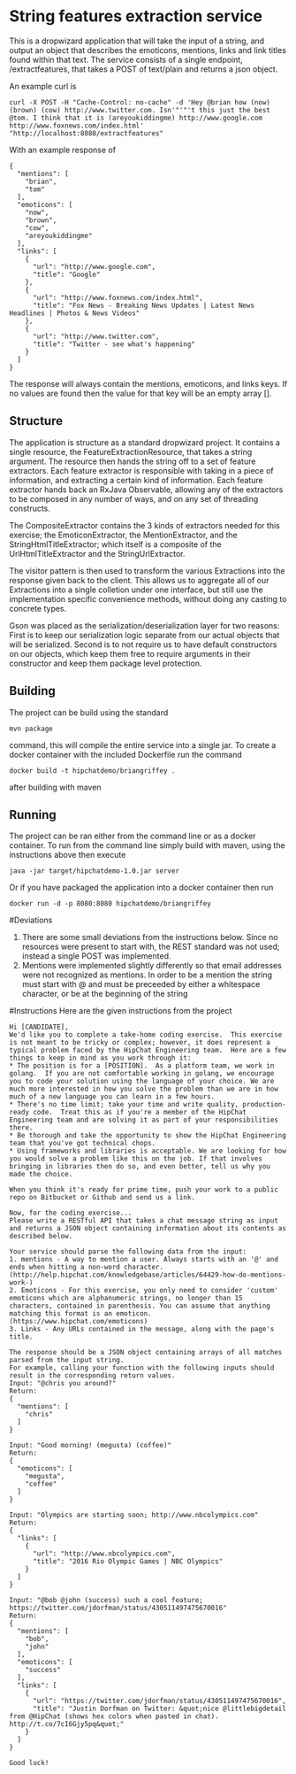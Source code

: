 # String features extraction service
This is a dropwizard application that will take the input of a string, and output an object that describes the emoticons,
mentions, links and link titles found within that text. The service consists of a single endpoint, /extractfeatures, that takes 
a POST of text/plain and returns a json object. 

An example curl is 
```
curl -X POST -H "Cache-Control: no-cache" -d 'Hey @brian how (now) (brown) (cow) http://www.twitter.com. Isn'"'"'t this just the best @tom. I think that it is (areyoukiddingme) http://www.google.com http://www.foxnews.com/index.html' "http://localhost:8080/extractfeatures"
```

With an example response of
```
{
  "mentions": [
    "brian",
    "tom"
  ],
  "emoticons": [
    "now",
    "brown",
    "cow",
    "areyoukiddingme"
  ],
  "links": [
    {
      "url": "http://www.google.com",
      "title": "Google"
    },
    {
      "url": "http://www.foxnews.com/index.html",
      "title": "Fox News - Breaking News Updates | Latest News Headlines | Photos & News Videos"
    },
    {
      "url": "http://www.twitter.com",
      "title": "Twitter - see what's happening"
    }
  ]
}
```

The response will always contain the mentions, emoticons, and links keys. If no values are found then the value for that key will
be an empty array [].

## Structure
The application is structure as a standard dropwizard project. It contains a single resource, the FeatureExtractionResource, that takes a string argument. The resource then hands the string off to a set of feature extractors. Each feature extractor is responsible with taking in a piece of information, and extracting a certain kind of information. Each feature extractor hands back an RxJava Observable, allowing any of the extractors to be composed in any number of ways, and on any set of threading constructs. 

The CompositeExtractor contains the 3 kinds of extractors needed for this exercise; the EmoticonExtractor, the MentionExtractor, and the StringHtmlTitleExtractor; which itself is a composite of the UrlHtmlTitleExtractor and the StringUrlExtractor.

The visitor pattern is then used to transform the various Extractions into the response given back to the client. This allows us to aggregate all of our Extractions into a single colletion under one interface, but still use the implementation specific convenience methods, without doing any casting to concrete types.

Gson was placed as the serialization/deserialization layer for two reasons: First is to keep our serialization logic separate from our actual objects that will be serialized. Second is to not require us to have default constructors on our objects, which keep them free to require arguments in their constructor and keep them package level protection.

## Building
The project can be build using the standard 

```
mvn package
```
command, this will compile the entire service into a single jar. To 
create a docker container with the included Dockerfile run the command 
```
docker build -t hipchatdemo/briangriffey .
```
after building with maven

## Running
The project can be ran either from the command line or as a docker container.
To run from the command line simply build with maven, using the instructions above then execute
```
java -jar target/hipchatdemo-1.0.jar server
```

Or if you have packaged the application into a docker container then run
```
docker run -d -p 8080:8080 hipchatdemo/briangriffey
```

#Deviations
1. There are some small deviations from the instructions below. Since no resources were present to start with, the REST standard
was not used; instead a single POST was implemented.
2. Mentions were implemented slightly differently so that email addresses were not recognized as mentions. In order to be a mention
the string must start with @ and must be preceeded by either a whitespace character, or be at the beginning of the string

#Instructions
Here are the given instructions from the project

```
Hi [CANDIDATE],
We'd like you to complete a take-home coding exercise.  This exercise is not meant to be tricky or complex; however, it does represent a typical problem faced by the HipChat Engineering team.  Here are a few things to keep in mind as you work through it:
* The position is for a [POSITION].  As a platform team, we work in golang.  If you are not comfortable working in golang, we encourage you to code your solution using the language of your choice. We are much more interested in how you solve the problem than we are in how much of a new language you can learn in a few hours. 
* There's no time limit; take your time and write quality, production-ready code.  Treat this as if you're a member of the HipChat Engineering team and are solving it as part of your responsibilities there.
* Be thorough and take the opportunity to show the HipChat Engineering team that you've got technical chops.
* Using frameworks and libraries is acceptable. We are looking for how you would solve a problem like this on the job. If that involves bringing in libraries then do so, and even better, tell us why you made the choice.
  
When you think it's ready for prime time, push your work to a public repo on Bitbucket or Github and send us a link.
  
Now, for the coding exercise...
Please write a RESTful API that takes a chat message string as input and returns a JSON object containing information about its contents as described below.
  
Your service should parse the following data from the input:
1. mentions - A way to mention a user. Always starts with an '@' and ends when hitting a non-word character. (http://help.hipchat.com/knowledgebase/articles/64429-how-do-mentions-work-)
2. Emoticons - For this exercise, you only need to consider 'custom' emoticons which are alphanumeric strings, no longer than 15 characters, contained in parenthesis. You can assume that anything matching this format is an emoticon. (https://www.hipchat.com/emoticons)
3. Links - Any URLs contained in the message, along with the page's title.
  
The response should be a JSON object containing arrays of all matches parsed from the input string.
For example, calling your function with the following inputs should result in the corresponding return values.
Input: "@chris you around?"
Return:
{
  "mentions": [
    "chris"
  ]
}
 
Input: "Good morning! (megusta) (coffee)"
Return:
{
  "emoticons": [
    "megusta",
    "coffee"
  ]
}
 
Input: "Olympics are starting soon; http://www.nbcolympics.com"
Return:
{
  "links": [
    {
      "url": "http://www.nbcolympics.com",
      "title": "2016 Rio Olympic Games | NBC Olympics"
    }
  ]
}
 
Input: "@bob @john (success) such a cool feature; https://twitter.com/jdorfman/status/430511497475670016"
Return:
{
  "mentions": [
    "bob",
    "john"
  ],
  "emoticons": [
    "success"
  ],
  "links": [
    {
      "url": "https://twitter.com/jdorfman/status/430511497475670016",
      "title": "Justin Dorfman on Twitter: &quot;nice @littlebigdetail from @HipChat (shows hex colors when pasted in chat). http://t.co/7cI6Gjy5pq&quot;"
    }
  ]
}
 
Good luck!
```

